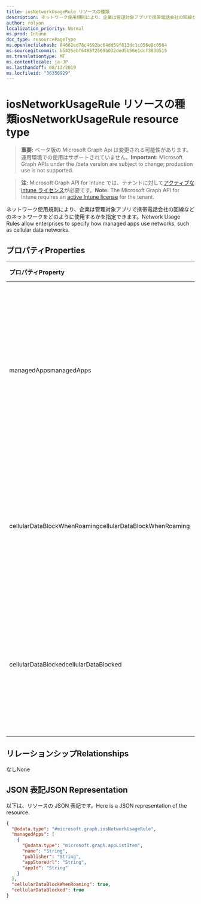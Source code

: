 ```yaml
---
title: iosNetworkUsageRule リソースの種類
description: ネットワーク使用規則により、企業は管理対象アプリで携帯電話会社の回線などのネットワークをどのように使用するかを指定できます。
author: rolyon
localization_priority: Normal
ms.prod: Intune
doc_type: resourcePageType
ms.openlocfilehash: 84662ed78c4692bc64dd59f813dc1c056e8c0564
ms.sourcegitcommit: b5425ebf648572569b032ded5b56e1dcf3830515
ms.translationtype: MT
ms.contentlocale: ja-JP
ms.lasthandoff: 08/13/2019
ms.locfileid: "36356929"
---
```

# <a name="iosnetworkusagerule-resource-type"></a><span data-ttu-id="184e4-103">iosNetworkUsageRule リソースの種類</span><span class="sxs-lookup"><span data-stu-id="184e4-103">iosNetworkUsageRule resource type</span></span>

> <span data-ttu-id="184e4-104">**重要:** ベータ版の Microsoft Graph Api は変更される可能性があります。運用環境での使用はサポートされていません。</span><span class="sxs-lookup"><span data-stu-id="184e4-104">**Important:** Microsoft Graph APIs under the /beta version are subject to change; production use is not supported.</span></span>

> <span data-ttu-id="184e4-105">**注:** Microsoft Graph API for Intune では、テナントに対して[アクティブな intune ライセンス](https://go.microsoft.com/fwlink/?linkid=839381)が必要です。</span><span class="sxs-lookup"><span data-stu-id="184e4-105">**Note:** The Microsoft Graph API for Intune requires an [active Intune license](https://go.microsoft.com/fwlink/?linkid=839381) for the tenant.</span></span>

<span data-ttu-id="184e4-106">ネットワーク使用規則により、企業は管理対象アプリで携帯電話会社の回線などのネットワークをどのように使用するかを指定できます。</span><span class="sxs-lookup"><span data-stu-id="184e4-106">Network Usage Rules allow enterprises to specify how managed apps use networks, such as cellular data networks.</span></span>

## <a name="properties"></a><span data-ttu-id="184e4-107">プロパティ</span><span class="sxs-lookup"><span data-stu-id="184e4-107">Properties</span></span>
|<span data-ttu-id="184e4-108">プロパティ</span><span class="sxs-lookup"><span data-stu-id="184e4-108">Property</span></span>|<span data-ttu-id="184e4-109">型</span><span class="sxs-lookup"><span data-stu-id="184e4-109">Type</span></span>|<span data-ttu-id="184e4-110">説明</span><span class="sxs-lookup"><span data-stu-id="184e4-110">Description</span></span>|
|:---|:---|:---|
|<span data-ttu-id="184e4-111">managedApps</span><span class="sxs-lookup"><span data-stu-id="184e4-111">managedApps</span></span>|<span data-ttu-id="184e4-112">[appListItem](../resources/intune-deviceconfig-applistitem.md) コレクション</span><span class="sxs-lookup"><span data-stu-id="184e4-112">[appListItem](../resources/intune-deviceconfig-applistitem.md) collection</span></span>|<span data-ttu-id="184e4-113">このルールが適用される管理対象アプリに関する情報です。</span><span class="sxs-lookup"><span data-stu-id="184e4-113">Information about the managed apps that this rule is going to apply to.</span></span> <span data-ttu-id="184e4-114">このコレクションには、最大で 500 個の要素を含めることができます。</span><span class="sxs-lookup"><span data-stu-id="184e4-114">This collection can contain a maximum of 500 elements.</span></span>|
|<span data-ttu-id="184e4-115">cellularDataBlockWhenRoaming</span><span class="sxs-lookup"><span data-stu-id="184e4-115">cellularDataBlockWhenRoaming</span></span>|<span data-ttu-id="184e4-116">Boolean</span><span class="sxs-lookup"><span data-stu-id="184e4-116">Boolean</span></span>|<span data-ttu-id="184e4-117">true に設定すると、ローミングの際、対応する管理対象アプリで携帯電話データを使用できなくなります。</span><span class="sxs-lookup"><span data-stu-id="184e4-117">If set to true, corresponding managed apps will not be allowed to use cellular data when roaming.</span></span>|
|<span data-ttu-id="184e4-118">cellularDataBlocked</span><span class="sxs-lookup"><span data-stu-id="184e4-118">cellularDataBlocked</span></span>|<span data-ttu-id="184e4-119">Boolean</span><span class="sxs-lookup"><span data-stu-id="184e4-119">Boolean</span></span>|<span data-ttu-id="184e4-120">true に設定すると、いかなる場合でも、対応する管理対象アプリで携帯電話データを使用できなくなります。</span><span class="sxs-lookup"><span data-stu-id="184e4-120">If set to true, corresponding managed apps will not be allowed to use cellular data at any time.</span></span>|

## <a name="relationships"></a><span data-ttu-id="184e4-121">リレーションシップ</span><span class="sxs-lookup"><span data-stu-id="184e4-121">Relationships</span></span>
<span data-ttu-id="184e4-122">なし</span><span class="sxs-lookup"><span data-stu-id="184e4-122">None</span></span>

## <a name="json-representation"></a><span data-ttu-id="184e4-123">JSON 表記</span><span class="sxs-lookup"><span data-stu-id="184e4-123">JSON Representation</span></span>
<span data-ttu-id="184e4-124">以下は、リソースの JSON 表記です。</span><span class="sxs-lookup"><span data-stu-id="184e4-124">Here is a JSON representation of the resource.</span></span>
<!-- {
  "blockType": "resource",
  "@odata.type": "microsoft.graph.iosNetworkUsageRule"
}
-->
``` json
{
  "@odata.type": "#microsoft.graph.iosNetworkUsageRule",
  "managedApps": [
    {
      "@odata.type": "microsoft.graph.appListItem",
      "name": "String",
      "publisher": "String",
      "appStoreUrl": "String",
      "appId": "String"
    }
  ],
  "cellularDataBlockWhenRoaming": true,
  "cellularDataBlocked": true
}
```



